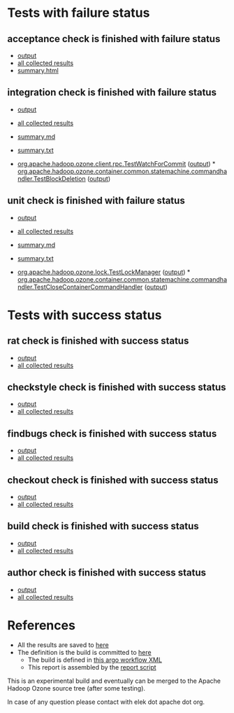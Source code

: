 # Tests with failure status

## acceptance check is finished with failure status

   * [output](https://raw.githubusercontent.com/elek/ozone-ci/master/pr/pr-hdds-2042-56j6g/acceptance/output.log)
   * [all collected results](https://github.com/elek/ozone-ci/tree/master/pr/pr-hdds-2042-56j6g/acceptance)
   * [summary.html](https://elek.github.io/ozone-ci/pr/pr-hdds-2042-56j6g/acceptance/summary.html)


## integration check is finished with failure status

   * [output](https://raw.githubusercontent.com/elek/ozone-ci/master/pr/pr-hdds-2042-56j6g/integration/output.log)
   * [all collected results](https://github.com/elek/ozone-ci/tree/master/pr/pr-hdds-2042-56j6g/integration)
   * [summary.md](https://github.com/elek/ozone-ci/tree/master/pr/pr-hdds-2042-56j6g/integration/summary.md)
   * [summary.txt](https://github.com/elek/ozone-ci/tree/master/pr/pr-hdds-2042-56j6g/integration/summary.txt)

 * [org.apache.hadoop.ozone.client.rpc.TestWatchForCommit](hadoop-ozone/integration-test/org.apache.hadoop.ozone.client.rpc.TestWatchForCommit.txt) ([output](hadoop-ozone/integration-test/org.apache.hadoop.ozone.client.rpc.TestWatchForCommit-output.txt/\n)) * [org.apache.hadoop.ozone.container.common.statemachine.commandhandler.TestBlockDeletion](hadoop-ozone/integration-test/org.apache.hadoop.ozone.container.common.statemachine.commandhandler.TestBlockDeletion.txt) ([output](hadoop-ozone/integration-test/org.apache.hadoop.ozone.container.common.statemachine.commandhandler.TestBlockDeletion-output.txt/\n))


## unit check is finished with failure status

   * [output](https://raw.githubusercontent.com/elek/ozone-ci/master/pr/pr-hdds-2042-56j6g/unit/output.log)
   * [all collected results](https://github.com/elek/ozone-ci/tree/master/pr/pr-hdds-2042-56j6g/unit)
   * [summary.md](https://github.com/elek/ozone-ci/tree/master/pr/pr-hdds-2042-56j6g/unit/summary.md)
   * [summary.txt](https://github.com/elek/ozone-ci/tree/master/pr/pr-hdds-2042-56j6g/unit/summary.txt)

 * [org.apache.hadoop.ozone.lock.TestLockManager](hadoop-hdds/common/org.apache.hadoop.ozone.lock.TestLockManager.txt) ([output](hadoop-hdds/common/org.apache.hadoop.ozone.lock.TestLockManager-output.txt/\n)) * [org.apache.hadoop.ozone.container.common.statemachine.commandhandler.TestCloseContainerCommandHandler](hadoop-hdds/container-service/org.apache.hadoop.ozone.container.common.statemachine.commandhandler.TestCloseContainerCommandHandler.txt) ([output](hadoop-hdds/container-service/org.apache.hadoop.ozone.container.common.statemachine.commandhandler.TestCloseContainerCommandHandler-output.txt/\n))



# Tests with success status

## rat check is finished with success status

   * [output](https://raw.githubusercontent.com/elek/ozone-ci/master/pr/pr-hdds-2042-56j6g/rat/output.log)
   * [all collected results](https://github.com/elek/ozone-ci/tree/master/pr/pr-hdds-2042-56j6g/rat)


## checkstyle check is finished with success status

   * [output](https://raw.githubusercontent.com/elek/ozone-ci/master/pr/pr-hdds-2042-56j6g/checkstyle/output.log)
   * [all collected results](https://github.com/elek/ozone-ci/tree/master/pr/pr-hdds-2042-56j6g/checkstyle)


## findbugs check is finished with success status

   * [output](https://raw.githubusercontent.com/elek/ozone-ci/master/pr/pr-hdds-2042-56j6g/findbugs/output.log)
   * [all collected results](https://github.com/elek/ozone-ci/tree/master/pr/pr-hdds-2042-56j6g/findbugs)


## checkout check is finished with success status

   * [output](https://raw.githubusercontent.com/elek/ozone-ci/master/pr/pr-hdds-2042-56j6g/checkout/output.log)
   * [all collected results](https://github.com/elek/ozone-ci/tree/master/pr/pr-hdds-2042-56j6g/checkout)


## build check is finished with success status

   * [output](https://raw.githubusercontent.com/elek/ozone-ci/master/pr/pr-hdds-2042-56j6g/build/output.log)
   * [all collected results](https://github.com/elek/ozone-ci/tree/master/pr/pr-hdds-2042-56j6g/build)


## author check is finished with success status

   * [output](https://raw.githubusercontent.com/elek/ozone-ci/master/pr/pr-hdds-2042-56j6g/author/output.log)
   * [all collected results](https://github.com/elek/ozone-ci/tree/master/pr/pr-hdds-2042-56j6g/author)




# References

 * All the results are saved to [here](https://github.com/elek/ozone-ci/tree/master/pr/pr-hdds-2042-56j6g/)
 * The definition is the build is committed to [here](https://github.com/elek/argo-ozone)
    * The build is defined in [this argo workflow XML](https://github.com/elek/argo-ozone/blob/master/ozone-build.yaml)
    * This report is assembled by the [report script](https://github.com/elek/argo-ozone/blob/master/scripts/report.sh)

This is an experimental build and eventually can be merged to the Apache Hadoop Ozone source tree (after some testing).

In case of any question please contact with elek dot apache dot org.
